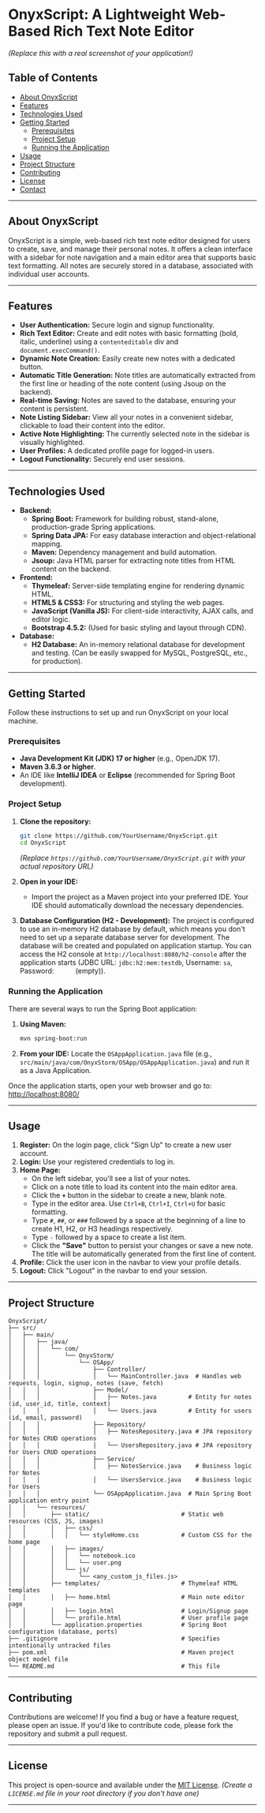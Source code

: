 # OnyxScript: A Lightweight Web-Based Rich Text Note Editor

*(Replace this with a real screenshot of your application\!)*

## Table of Contents

  - [About OnyxScript](https://www.google.com/search?q=%23about-onyxscript)
  - [Features](https://www.google.com/search?q=%23features)
  - [Technologies Used](https://www.google.com/search?q=%23technologies-used)
  - [Getting Started](https://www.google.com/search?q=%23getting-started)
      - [Prerequisites](https://www.google.com/search?q=%23prerequisites)
      - [Project Setup](https://www.google.com/search?q=%23project-setup)
      - [Running the Application](https://www.google.com/search?q=%23running-the-application)
  - [Usage](https://www.google.com/search?q=%23usage)
  - [Project Structure](https://www.google.com/search?q=%23project-structure)
  - [Contributing](https://www.google.com/search?q=%23contributing)
  - [License](https://www.google.com/search?q=%23license)
  - [Contact](https://www.google.com/search?q=%23contact)

-----

## About OnyxScript

OnyxScript is a simple, web-based rich text note editor designed for users to create, save, and manage their personal notes. It offers a clean interface with a sidebar for note navigation and a main editor area that supports basic text formatting. All notes are securely stored in a database, associated with individual user accounts.

-----

## Features

  * **User Authentication:** Secure login and signup functionality.
  * **Rich Text Editor:** Create and edit notes with basic formatting (bold, italic, underline) using a `contenteditable` div and `document.execCommand()`.
  * **Dynamic Note Creation:** Easily create new notes with a dedicated button.
  * **Automatic Title Generation:** Note titles are automatically extracted from the first line or heading of the note content (using Jsoup on the backend).
  * **Real-time Saving:** Notes are saved to the database, ensuring your content is persistent.
  * **Note Listing Sidebar:** View all your notes in a convenient sidebar, clickable to load their content into the editor.
  * **Active Note Highlighting:** The currently selected note in the sidebar is visually highlighted.
  * **User Profiles:** A dedicated profile page for logged-in users.
  * **Logout Functionality:** Securely end user sessions.

-----

## Technologies Used

  * **Backend:**
      * **Spring Boot:** Framework for building robust, stand-alone, production-grade Spring applications.
      * **Spring Data JPA:** For easy database interaction and object-relational mapping.
      * **Maven:** Dependency management and build automation.
      * **Jsoup:** Java HTML parser for extracting note titles from HTML content on the backend.
  * **Frontend:**
      * **Thymeleaf:** Server-side templating engine for rendering dynamic HTML.
      * **HTML5 & CSS3:** For structuring and styling the web pages.
      * **JavaScript (Vanilla JS):** For client-side interactivity, AJAX calls, and editor logic.
      * **Bootstrap 4.5.2:** (Used for basic styling and layout through CDN).
  * **Database:**
      * **H2 Database:** An in-memory relational database for development and testing. (Can be easily swapped for MySQL, PostgreSQL, etc., for production).

-----

## Getting Started

Follow these instructions to set up and run OnyxScript on your local machine.

### Prerequisites

  * **Java Development Kit (JDK) 17 or higher** (e.g., OpenJDK 17).
  * **Maven 3.6.3 or higher**.
  * An IDE like **IntelliJ IDEA** or **Eclipse** (recommended for Spring Boot development).

### Project Setup

1.  **Clone the repository:**

    ```bash
    git clone https://github.com/YourUsername/OnyxScript.git
    cd OnyxScript
    ```

    *(Replace `https://github.com/YourUsername/OnyxScript.git` with your actual repository URL)*

2.  **Open in your IDE:**

      * Import the project as a Maven project into your preferred IDE. Your IDE should automatically download the necessary dependencies.

3.  **Database Configuration (H2 - Development):**
    The project is configured to use an in-memory H2 database by default, which means you don't need to set up a separate database server for development. The database will be created and populated on application startup.
    You can access the H2 console at `http://localhost:8080/h2-console` after the application starts (JDBC URL: `jdbc:h2:mem:testdb`, Username: `sa`, Password: `     ` (empty)).

### Running the Application

There are several ways to run the Spring Boot application:

1.  **Using Maven:**

    ```bash
    mvn spring-boot:run
    ```

2.  **From your IDE:**
    Locate the `OSAppApplication.java` file (e.g., `src/main/java/com/OnyxStorm/OSApp/OSAppApplication.java`) and run it as a Java Application.

Once the application starts, open your web browser and go to:
[http://localhost:8080/](https://www.google.com/search?q=http://localhost:8080/)

-----

## Usage

1.  **Register:** On the login page, click "Sign Up" to create a new user account.
2.  **Login:** Use your registered credentials to log in.
3.  **Home Page:**
      * On the left sidebar, you'll see a list of your notes.
      * Click on a note title to load its content into the main editor area.
      * Click the **`+`** button in the sidebar to create a new, blank note.
      * Type in the editor area. Use `Ctrl+B`, `Ctrl+I`, `Ctrl+U` for basic formatting.
      * Type `#`, `##`, or `###` followed by a space at the beginning of a line to create H1, H2, or H3 headings respectively.
      * Type `-` followed by a space to create a list item.
      * Click the **"Save"** button to persist your changes or save a new note. The title will be automatically generated from the first line of content.
4.  **Profile:** Click the user icon in the navbar to view your profile details.
5.  **Logout:** Click "Logout" in the navbar to end your session.

-----

## Project Structure

```
OnyxScript/
├── src/
│   ├── main/
│   │   ├── java/
│   │   │   └── com/
│   │   │       └── OnyxStorm/
│   │   │           └── OSApp/
│   │   │               ├── Controller/
│   │   │               │   └── MainController.java  # Handles web requests, login, signup, notes (save, fetch)
│   │   │               ├── Model/
│   │   │               │   ├── Notes.java         # Entity for notes (id, user_id, title, context)
│   │   │               │   └── Users.java         # Entity for users (id, email, password)
│   │   │               ├── Repository/
│   │   │               │   ├── NotesRepository.java # JPA repository for Notes CRUD operations
│   │   │               │   └── UsersRepository.java # JPA repository for Users CRUD operations
│   │   │               ├── Service/
│   │   │               │   ├── NotesService.java    # Business logic for Notes
│   │   │               │   └── UsersService.java    # Business logic for Users
│   │   │               └── OSAppApplication.java  # Main Spring Boot application entry point
│   │   └── resources/
│   │       ├── static/                          # Static web resources (CSS, JS, images)
│   │       │   ├── css/
│   │       │   │   └── styleHome.css            # Custom CSS for the home page
│   │       │   ├── images/
│   │       │   │   └── notebook.ico
│   │       │   │   └── user.png
│   │       │   └── js/
│   │       │       └── <any_custom_js_files.js>
│   │       ├── templates/                       # Thymeleaf HTML templates
│   │       │   ├── home.html                    # Main note editor page
│   │       │   ├── login.html                   # Login/Signup page
│   │       │   └── profile.html                 # User profile page
│   │       └── application.properties           # Spring Boot configuration (database, ports)
├── .gitignore                                   # Specifies intentionally untracked files
├── pom.xml                                      # Maven project object model file
└── README.md                                    # This file
```

-----

## Contributing

Contributions are welcome\! If you find a bug or have a feature request, please open an issue. If you'd like to contribute code, please fork the repository and submit a pull request.

-----

## License

This project is open-source and available under the [MIT License](LICENSE.md).
*(Create a `LICENSE.md` file in your root directory if you don't have one)*

-----
